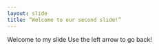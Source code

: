 ```yaml
---
layout: slide
title: “Welcome to our second slide!”
---
```

Welcome to my slide
Use the left arrow to go back!
